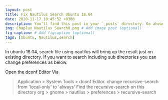 ```yaml
---
layout: post
title: Fix Nautilus Search Ubuntu 18.04
date: 2020-11-17 10:45:52 +0300
description: You’ll find this post in your `_posts` directory. Go ahead and edit it and re-build the site to see your changes.
img: Chaplux_Nautilus_Search0.png # Add image post (optional)
fig-caption: # Add figcaption (optional)
tags: [Ubuntu, Nautilus,search]
---
```

In ubuntu 18.04, search file using nautilus will bring up the result just on existing directory. If you want to search including sub directories you can change preferences as below.

Open the dconf Editor Via 
>Application > System Tools > dconf Editor.
change recursive-search from 'local-only' to 'always'
Find the recursive-search on this directory
>org > gnome > nautilus > preferences > recursive-search
